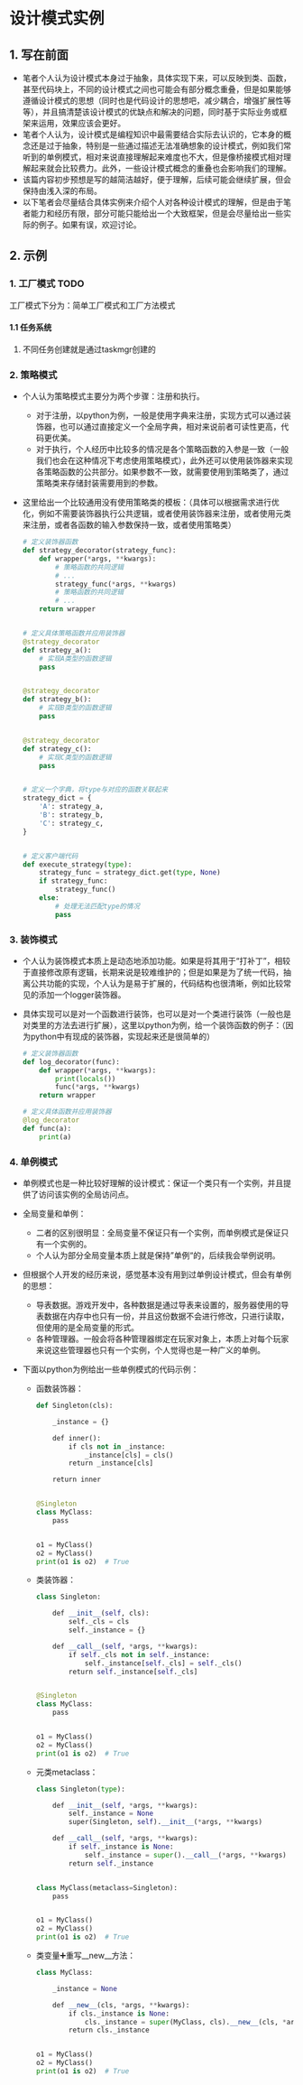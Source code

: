 # 设计模式实例

## 1. 写在前面

- 笔者个人认为设计模式本身过于抽象，具体实现下来，可以反映到类、函数，甚至代码块上，不同的设计模式之间也可能会有部分概念重叠，但是如果能够遵循设计模式的思想（同时也是代码设计的思想吧，减少耦合，增强扩展性等等），并且搞清楚该设计模式的优缺点和解决的问题，同时基于实际业务或框架来运用，效果应该会更好。
- 笔者个人认为，设计模式是编程知识中最需要结合实际去认识的，它本身的概念还是过于抽象，特别是一些通过描述无法准确想象的设计模式，例如我们常听到的单例模式，相对来说直接理解起来难度也不大，但是像桥接模式相对理解起来就会比较费力。此外，一些设计模式概念的重叠也会影响我们的理解。
- 该篇内容初步预想是写的越简洁越好，便于理解，后续可能会继续扩展，但会保持由浅入深的布局。
- 以下笔者会尽量结合具体实例来介绍个人对各种设计模式的理解，但是由于笔者能力和经历有限，部分可能只能给出一个大致框架，但是会尽量给出一些实际的例子。如果有误，欢迎讨论。

## 2. 示例

### 1. 工厂模式 TODO

工厂模式下分为：简单工厂模式和工厂方法模式

#### 1.1 任务系统

1. 不同任务创建就是通过taskmgr创建的

### 2. 策略模式

- 个人认为策略模式主要分为两个步骤：注册和执行。

  - 对于注册，以python为例，一般是使用字典来注册，实现方式可以通过装饰器，也可以通过直接定义一个全局字典，相对来说前者可读性更高，代码更优美。
  - 对于执行，个人经历中比较多的情况是各个策略函数的入参是一致（一般我们也会在这种情况下考虑使用策略模式），此外还可以使用装饰器来实现各策略函数的公共部分。如果参数不一致，就需要使用到策略类了，通过策略类来存储封装需要用到的参数。

- 这里给出一个比较通用没有使用策略类的模板：（具体可以根据需求进行优化，例如不需要装饰器执行公共逻辑，或者使用装饰器来注册，或者使用元类来注册，或者各函数的输入参数保持一致，或者使用策略类）

  ```python
  # 定义装饰器函数
  def strategy_decorator(strategy_func):
      def wrapper(*args, **kwargs):
          # 策略函数的共同逻辑
          # ...
          strategy_func(*args, **kwargs)
          # 策略函数的共同逻辑
          # ...
      return wrapper
  
  
  # 定义具体策略函数并应用装饰器
  @strategy_decorator
  def strategy_a():
      # 实现A类型的函数逻辑
      pass
  
  
  @strategy_decorator
  def strategy_b():
      # 实现B类型的函数逻辑
      pass
  
  
  @strategy_decorator
  def strategy_c():
      # 实现C类型的函数逻辑
      pass
  
  
  # 定义一个字典，将type与对应的函数关联起来
  strategy_dict = {
      'A': strategy_a,
      'B': strategy_b,
      'C': strategy_c,
  }
  
  
  # 定义客户端代码
  def execute_strategy(type):
      strategy_func = strategy_dict.get(type, None)
      if strategy_func:
          strategy_func()
      else:
          # 处理无法匹配type的情况
          pass
  ```


### 3. 装饰模式

- 个人认为装饰模式本质上是动态地添加功能。如果是将其用于“打补丁”，相较于直接修改原有逻辑，长期来说是较难维护的；但是如果是为了统一代码，抽离公共功能的实现，个人认为是易于扩展的，代码结构也很清晰，例如比较常见的添加一个logger装饰器。

- 具体实现可以是对一个函数进行装饰，也可以是对一个类进行装饰（一般也是对类里的方法去进行扩展），这里以python为例，给一个装饰函数的例子：（因为python中有现成的装饰器，实现起来还是很简单的）

  ```python
  # 定义装饰器函数
  def log_decorator(func):
      def wrapper(*args, **kwargs):
          print(locals())
          func(*args, **kwargs)
      return wrapper
  
  # 定义具体函数并应用装饰器
  @log_decorator
  def func(a):
      print(a)
  ```


### 4. 单例模式

- 单例模式也是一种比较好理解的设计模式：保证一个类只有一个实例，并且提供了访问该实例的全局访问点。

- 全局变量和单例：

  - 二者的区别很明显：全局变量不保证只有一个实例，而单例模式是保证只有一个实例的。
  - 个人认为部分全局变量本质上就是保持”单例“的，后续我会举例说明。

- 但根据个人开发的经历来说，感觉基本没有用到过单例设计模式，但会有单例的思想：

  - 导表数据。游戏开发中，各种数据是通过导表来设置的，服务器使用的导表数据在内存中也只有一份，并且这份数据不会进行修改，只进行读取，但使用的是全局变量的形式。
  - 各种管理器。一般会将各种管理器绑定在玩家对象上，本质上对每个玩家来说这些管理器也只有一个实例，个人觉得也是一种广义的单例。

- 下面以python为例给出一些单例模式的代码示例：

  - 函数装饰器：

    ```python
    def Singleton(cls):
    
        _instance = {}
    
        def inner():
            if cls not in _instance:
                _instance[cls] = cls()
            return _instance[cls]
    
        return inner
    
    
    @Singleton
    class MyClass:
        pass
    
    
    o1 = MyClass()
    o2 = MyClass()
    print(o1 is o2)  # True
    ```

  - 类装饰器：

    ```python
    class Singleton:
    
        def __init__(self, cls):
            self._cls = cls
            self._instance = {}
    
        def __call__(self, *args, **kwargs):
            if self._cls not in self._instance:
                self._instance[self._cls] = self._cls()
            return self._instance[self._cls]
    
    
    @Singleton
    class MyClass:
        pass
    
    
    o1 = MyClass()
    o2 = MyClass()
    print(o1 is o2)  # True
    ```

  - 元类metaclass：

    ```python
    class Singleton(type):
    
        def __init__(self, *args, **kwargs):
            self._instance = None
            super(Singleton, self).__init__(*args, **kwargs)
    
        def __call__(self, *args, **kwargs):
            if self._instance is None:
                self._instance = super().__call__(*args, **kwargs)
            return self._instance
    
    
    class MyClass(metaclass=Singleton):
        pass
    
    
    o1 = MyClass()
    o2 = MyClass()
    print(o1 is o2)  # True
    ```

  - 类变量➕重写\_\_new\_\_方法：

    ```python
    class MyClass:
    
        _instance = None
    
        def __new__(cls, *args, **kwargs):
            if cls._instance is None:
                cls._instance = super(MyClass, cls).__new__(cls, *args, **kwargs)
            return cls._instance
    
    
    o1 = MyClass()
    o2 = MyClass()
    print(o1 is o2)  # True
    ```

